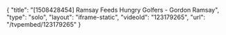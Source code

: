 {
    "title": "[1508428454] Ramsay Feeds Hungry Golfers - Gordon Ramsay",
    "type": "solo",
    "layout": "iframe-static",
    "videoId": "123179265",
    "url": "\/tvpembed\/123179265"
}